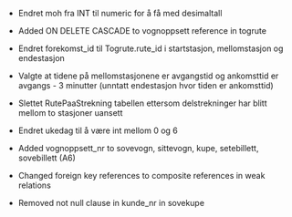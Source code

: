 - Endret moh fra INT til numeric for å få med desimaltall
- Added ON DELETE CASCADE to vognoppsett reference in togrute

- Endret forekomst_id til Togrute.rute_id i startstasjon, mellomstasjon og endestasjon

- Valgte at tidene på mellomstasjonene er avgangstid og ankomsttid er avgangs - 3 minutter (unntatt endestasjon hvor tiden er ankomsttid)

- Slettet RutePaaStrekning tabellen ettersom delstrekninger har blitt mellom to stasjoner uansett

- Endret ukedag til å være int mellom 0 og 6

- Added vognoppsett_nr to sovevogn, sittevogn, kupe, setebillett, sovebillett (A6)

- Changed foreign key references to composite references in weak relations

- Removed not null clause in kunde_nr in sovekupe


